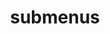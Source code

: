 ---
layout: page
title: submenus
nav: false
dropdown: true
children:
    - title: Publications
      permalink: /publications/
    - title: divider
    - title: FAQs
      permalink: /FAQs/
    - title: Mentors
      permalink: /mentors/
    - title: People
      permalink: /people/
    - title: Program Outcomes
      permalink: /outcomes/
---